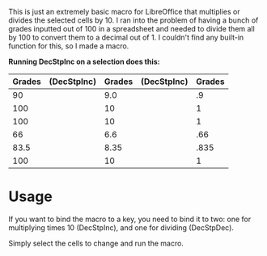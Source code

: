 This is just an extremely basic macro for LibreOffice that multiplies or divides the selected cells by 10. I ran into the problem of having a bunch of grades inputted out of 100 in a spreadsheet and needed to divide them all by 100 to convert them to a decimal out of 1. I couldn't find any built-in function for this, so I made a macro.

__Running DecStpInc on a selection does this:__

| Grades | (DecStpInc) | Grades | (DecStpInc) | Grades |
| ------ | ----------- | ------ | ----------- | ------ |
| 90     |             | 9.0    |             | .9     |
| 100    |             | 10     |             | 1      |
| 100    |             | 10     |             | 1      |
| 66     |             | 6.6    |             | .66    |
| 83.5   |             | 8.35   |             | .835   |
| 100    |             | 10     |             | 1      |
# Usage
If you want to bind the macro to a key, you need to bind it to two: one for multiplying times 10 (DecStpInc), and one for dividing (DecStpDec). 

Simply select the cells to change and run the macro.
